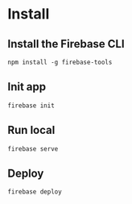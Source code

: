 # Install

## Install the Firebase CLI

```
npm install -g firebase-tools
```

## Init app

```
firebase init
```

## Run local
```
firebase serve
```

## Deploy
```
firebase deploy
```